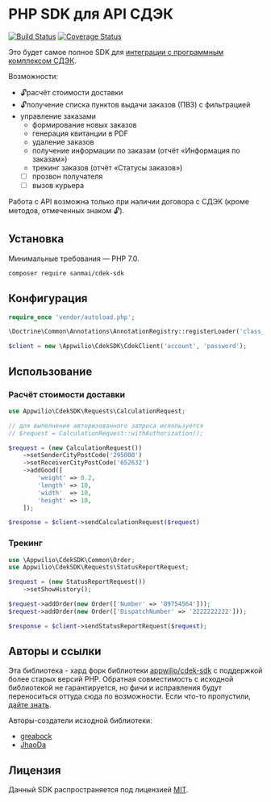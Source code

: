 # PHP SDK для API СДЭК

[![Build Status](https://travis-ci.org/sanmai/cdek-sdk.svg?branch=master)](https://travis-ci.org/sanmai/cdek-sdk)
[![Coverage Status](https://coveralls.io/repos/github/sanmai/cdek-sdk/badge.svg?branch=master)](https://coveralls.io/github/sanmai/cdek-sdk?branch=master)

Это будет самое полное SDK для [интеграции с программным комплексом СДЭК](https://www.cdek.ru/clients/integrator.html).

Возможности:

- :unlock:расчёт стоимости доставки
- :unlock:получение списка пунктов выдачи заказов (ПВЗ) с фильтрацией
- управление заказами
  - формирование новых заказов
  - генерация квитанции в PDF
  - удаление заказов
  - получение информации по заказам (отчёт «Информация по заказам»)
  - трекинг заказов (отчёт «Статусы заказов»)
  - [ ] прозвон получателя
  - [ ] вызов курьера

Работа с API возможна только при наличии договора с СДЭК (кроме методов, отмеченных знаком :unlock:).

## Установка

Минимальные требования — PHP 7.0.

```bash
composer require sanmai/cdek-sdk
```

## Конфигурация

```php
require_once 'vendor/autoload.php';

\Doctrine\Common\Annotations\AnnotationRegistry::registerLoader('class_exists');

$client = new \Appwilio\CdekSDK\CdekClient('account', 'password');
```

## Использование

### Расчёт стоимости доставки

```php
use Appwilio\CdekSDK\Requests\CalculationRequest;

// для выполнения авторизованного запроса используется
// $request = CalculationRequest::withAuthorization();

$request = (new CalculationRequest())
    ->setSenderCityPostCode('295000')
    ->setReceiverCityPostCode('652632')
    ->addGood([
        'weight' => 0.2,
        'length' => 10,
        'width'  => 10,
        'height' => 10,
    ]);

$response = $client->sendCalculationRequest($request)
```

### Трекинг

```php
use \Appwilio\CdekSDK\Common\Order;
use Appwilio\CdekSDK\Requests\StatusReportRequest;

$request = (new StatusReportRequest())
    ->setShowHistory();

$request->addOrder(new Order(['Number' => '89754564']));
$request->addOrder(new Order(['DispatchNumber' => '2222222222']));

$response = $client->sendStatusReportRequest($request);
```

## Авторы и ссылки

Эта библиотека - хард форк библиотеки [appwilio/cdek-sdk](https://github.com/appwilio/cdek-sdk) с поддержкой более старых версий PHP. Обратная совместимость с исходной библиотекой не гарантируется, но фичи и исправления будут переноситься оттуда сюда по возможности. Если что-то пропустили, [дайте знать](https://github.com/sanmai/cdek-sdk/issues).

Авторы-создатели исходной библиотеки:

- [greabock](https://github.com/greabock)
- [JhaoDa](https://github.com/jhaoda)

## Лицензия

Данный SDK распространяется под лицензией [MIT](http://opensource.org/licenses/MIT).
